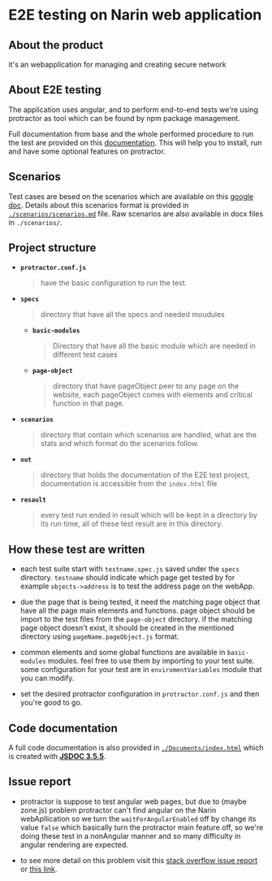 # E2E testing on Narin web application

## About the product

it's an webapplication for managing and creating secure network

## About E2E testing

The application uses angular, and to perform end-to-end tests we're using protractor as tool which can be found by npm package management.

Full documentation from base and the whole performed procedure to run the test are provided on this [documentation](https://docs.google.com/document/d/1HZfV6-9JdzKCQLOcx0-Pi1x1VYxOTxErEMxl1Y2GypM/edit?usp=sharing). This will help you to install, run and have some optional features on protractor. 
## Scenarios

Test cases are besed on the scenarios which are available on this [google doc](https://docs.google.com/document/d/1M8aOlbnnmYOD1yZoN0cHsL6YXJRb-RZ-SzfSXyzdtv8/edit?usp=sharing). Details about this scenarios format is provided in [`./scenarios/scenarios.md`](./scenarios/scenarios.md) file.
Raw scenarios are also available in docx files in `./scenarios/`.

## Project structure

- **`protractor.conf.js`**

    >have the basic configuration to run the  test.
- **`specs`**

    >directory that have all the specs and needed moudules

    * **`basic-modules`**

        >Directory that have all the basic module which are needed in different test cases

    * **`page-object`**

        >directory that have pageObject peer to any page on the website, each pageObject comes with elements and critical function in that page.

* **`scenarios`**

    >directory that contain which scenarios are handled, what are the stats and which format do the scenarios follow.

* **`out`**

    >directory that holds the documentation of the E2E test project, documentation is accessible from the `index.html` file

* **`resault`**

    >every test run ended in result which will be kept in a directory by its run time, all of these test result are in this directory.

## How these test are written

* each test suite start with `testname.spec.js` saved under the `specs` directory. `testname` should indicate which page get tested by for example `objects->address` is to test the address page on the webApp.

* due the page that is being tested, it need the matching page object that have all the page main elements and functions. page object should be import to the test files from the `page-object` directory. if the matching page object doesn't exist, it should be created in the mentioned directory using `pageName.pageObject.js` format.

* common elements and some global functions are available in `basic-modules` modules. feel free to use them by importing to your test suite. some configuration for your test are in `enviromentVariables` module that you can modify.

* set the desired protractor configuration in `protractor.conf.js` and then you're good to go.

## Code documentation
A full code documentation is also provided in [`./Documents/index.html`](./Documents/index.html) which is created with [**JSDOC 3.5.5**](https://jsdoc.app/).

## Issue report

* protractor is suppose to test angular web pages, but due to (maybe zone.js) problem protractor can't find angular on the Narin webApllication so we turn the `waitForAngularEnabled` off by change its value `false` which basically turn the protractor main feature off, so we're doing these test in a nonAngular manner and so many difficulty in angular rendering are expected.

* to see more detail on this problem visit this [stack overflow issue report](https://stackoverflow.com/questions/28873680/error-timed-out-waiting-for-protractor-to-synchronize-with-the-page-after-11-sec) or [this link](https://stackoverflow.com/questions/50344720/protractor-cant-detect-angular-5-on-deployed-application).